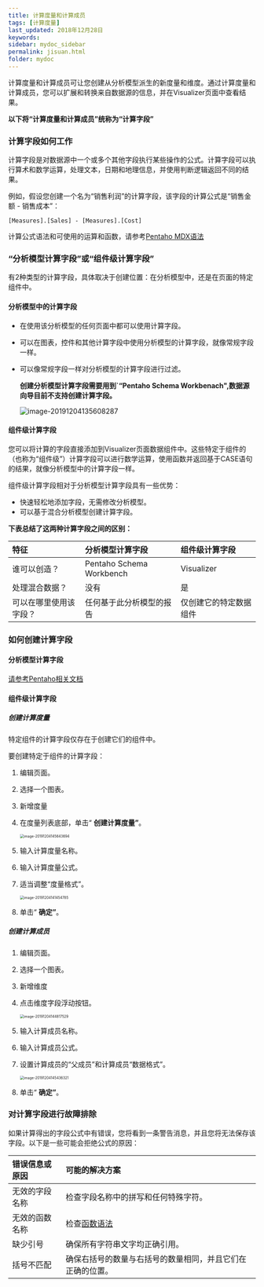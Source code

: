```yaml
---
title: 计算度量和计算成员
tags: [计算度量]
last_updated: 2018年12月28日
keywords: 
sidebar: mydoc_sidebar
permalink: jisuan.html
folder: mydoc
---
```


计算度量和计算成员可让您创建从分析模型派生的新度量和维度。通过计算度量和计算成员，您可以扩展和转换来自数据源的信息，并在Visualizer页面中查看结果。

**以下将“计算度量和计算成员”统称为“计算字段”**

### 计算字段如何工作

计算字段是对数据源中一个或多个其他字段执行某些操作的公式。计算字段可以执行算术和数学运算，处理文本，日期和地理信息，并使用判断逻辑返回不同的结果。

例如，假设您创建一个名为“销售利润”的计算字段，该字段的计算公式是“销售金额 - 销售成本”：

```
[Measures].[Sales] - [Measures].[Cost]
```

计算公式语法和可使用的运算和函数，请参考[Pentaho MDX语法](https://mondrian.pentaho.com/documentation/mdx.php)

### “分析模型计算字段”或“组件级计算字段”

有2种类型的计算字段，具体取决于创建位置：在分析模型中，还是在页面的特定组件中。

#### 分析模型中的计算字段

- 在使用该分析模型的任何页面中都可以使用计算字段。

- 可以在图表，控件和其他计算字段中使用分析模型的计算字段，就像常规字段一样。

- 可以像常规字段一样对分析模型的计算字段进行过滤。

  **创建分析模型计算字段需要用到`“Pentaho Schema Workbenach",数据源向导目前不支持创建计算字段。**

  ![image-20191204135608287](../../../images/image-20191204135608287.png)

#### 组件级计算字段

您可以将计算的字段直接添加到Visualizer页面数据组件中。这些特定于组件的（也称为“组件级”）计算字段可以进行数学运算，使用函数并返回基于CASE语句的结果，就像分析模型中的计算字段一样。

组件级计算字段相对于分析模型计算字段具有一些优势：

- 快速轻松地添加字段，无需修改分析模型。
- 可以基于混合分析模型创建计算字段。


**下表总结了这两种计算字段之间的区别：**

| 特征                   | 分析模型计算字段         | 组件级计算字段         |
| :--------------------- | :----------------------- | :--------------------- |
| 谁可以创造？           | Pentaho Schema Workbench | Visualizer             |
| 处理混合数据？         | 没有                     | 是                     |
| 可以在哪里使用该字段？ | 任何基于此分析模型的报告 | 仅创建它的特定数据组件 |

### 如何创建计算字段

#### 分析模型计算字段

[	请参考Pentaho相关文档](https://help.pentaho.com/Documentation/5.1/0N0/0S0/050)

#### 组件级计算字段

##### 创建计算度量

特定组件的计算字段仅存在于创建它们的组件中。

要创建特定于组件的计算字段：

1. 编辑页面。

2. 选择一个图表。

3. 新增度量

4. 在度量列表底部，单击“ **创建计算度量”**。

   <img src="../../../images/image-20191204145643694.png" alt="image-20191204145643694" style="zoom:50%;" />

5. 输入计算度量名称。

6. 输入计算度量公式。

7. 适当调整“度量格式”。

   <img src="../../../images/image-20191204141454785.png" alt="image-20191204141454785" style="zoom: 50%;" />

8. 单击“ **确定”**。

##### 创建计算成员
1. 编辑页面。

2. 选择一个图表。

3. 新增维度

4. 点击维度字段浮动按钮。
	
	<img src="../../../images/image-20191204144817529.png" alt="image-20191204144817529" style="zoom: 50%;" />
	
5. 输入计算成员名称。

6. 输入计算成员公式。

7. 设置计算成员的“父成员”和计算成员“数据格式”。

   <img src="../../../images/image-20191204145436321.png" alt="image-20191204145436321" style="zoom:50%;" />

8. 单击“ **确定”**。

### 对计算字段进行故障排除

如果计算得出的字段公式中有错误，您将看到一条警告消息，并且您将无法保存该字段。以下是一些可能会拒绝公式的原因：

| 错误信息或原因                                 | **可能的解决方案**                                           |
| :--------------------------------------------- | :----------------------------------------------------------- |
| 无效的字段名称                           | 检查字段名称中的拼写和任何特殊字符。                         |
| 无效的函数名称                            | 检查[函数语法](https://mondrian.pentaho.com/documentation/mdx.php) |
| 缺少引号                                     | 确保所有字符串文字均正确引用。                               |
| 括号不匹配 | 确保右括号的数量与右括号的数量相同，并且它们在正确的位置。   |

